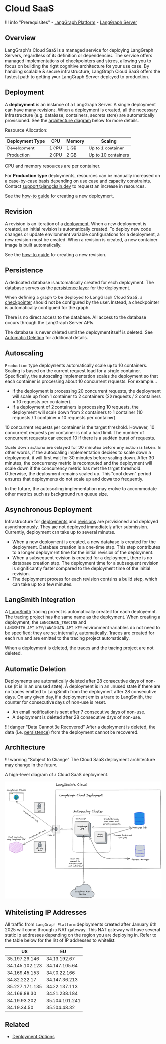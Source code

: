 # Cloud SaaS

!!! info "Prerequisites" 
    - [LangGraph Platform](./langgraph_platform.md) 
    - [LangGraph Server](./langgraph_server.md)

## Overview

LangGraph's Cloud SaaS is a managed service for deploying LangGraph Servers, regardless of its definition or dependencies. The service offers managed implementations of checkpointers and stores, allowing you to focus on building the right cognitive architecture for your use case. By handling scalable & secure infrastructure, LangGraph Cloud SaaS offers the fastest path to getting your LangGraph Server deployed to production.

## Deployment

A **deployment** is an instance of a LangGraph Server. A single deployment can have many [revisions](#revision). When a deployment is created, all the necessary infrastructure (e.g. database, containers, secrets store) are automatically provisioned. See the [architecture diagram](#architecture) below for more details.

Resource Allocation:

| **Deployment Type** | **CPU** | **Memory** | **Scaling**         |
|---------------------|---------|------------|---------------------|
| Development         | 1 CPU   | 1 GB       | Up to 1 container   |
| Production          | 2 CPU   | 2 GB       | Up to 10 containers |

CPU and memory resources are per container.

For **Production type** deployments, resources can be manually increased on a case-by-case basis depending on use case and capacity constraints. Contact support@langchain.dev to request an increase in resources.

See the [how-to guide](../cloud/deployment/cloud.md#create-new-deployment) for creating a new deployment.

## Revision

A revision is an iteration of a [deployment](#deployment). When a new deployment is created, an initial revision is automatically created. To deploy new code changes or update environment variable configurations for a deployment, a new revision must be created. When a revision is created, a new container image is built automatically.

See the [how-to guide](../cloud/deployment/cloud.md#create-new-revision) for creating a new revision.

## Persistence

A dedicated database is automatically created for each deployment. The database serves as the [persistence layer](../concepts/persistence.md) for the deployment.

When defining a graph to be deployed to LangGraph Cloud SaaS, a [checkpointer](../concepts/persistence.md#checkpointer-libraries) should not be configured by the user. Instead, a checkpointer is automatically configured for the graph.

There is no direct access to the database. All access to the database occurs through the LangGraph Server APIs.

The database is never deleted until the deployment itself is deleted. See [Automatic Deletion](#automatic-deletion) for additional details.

## Autoscaling
`Production` type deployments automatically scale up to 10 containers. Scaling is based on the current request load for a single container. Specifically, the autoscaling implementation scales the deployment so that each container is processing about 10 concurrent requests. For example... 

- If the deployment is processing 20 concurrent requests, the deployment will scale up from 1 container to 2 containers (20 requests / 2 containers = 10 requests per container).
- If a deployment of 2 containers is processing 10 requests, the deployment will scale down from 2 containers to 1 container (10 requests / 1 container = 10 requests per container).

10 concurrent requests per container is the target threshold. However, 10 concurrent requests per container is not a hard limit. The number of concurrent requests can exceed 10 if there is a sudden burst of requests.

Scale down actions are delayed for 30 minutes before any action is taken. In other words, if the autoscaling implementation decides to scale down a deployment, it will first wait for 30 minutes before scaling down. After 30 minutes, the concurrency metric is recomputed and the deployment will scale down if the concurrency metric has met the target threshold. Otherwise, the deployment remains scaled up. This "cool down" period ensures that deployments do not scale up and down too frequently.

In the future, the autoscaling implementation may evolve to accommodate other metrics such as background run queue size.

## Asynchronous Deployment

Infrastructure for [deployments](#deployment) and [revisions](#revision) are provisioned and deployed asynchronously. They are not deployed immediately after submission. Currently, deployment can take up to several minutes.

- When a new deployment is created, a new database is created for the deployment. Database creation is a one-time step. This step contributes to a longer deployment time for the initial revision of the deployment.
- When a subsequent revision is created for a deployment, there is no database creation step. The deployment time for a subsequent revision is significantly faster compared to the deployment time of the initial revision.
- The deployment process for each revision contains a build step, which can take up to a few minutes.

## LangSmith Integration

A [LangSmith](https://docs.smith.langchain.com/) tracing project is automatically created for each deployemnt. The tracing project has the same name as the deployment. When creating a deployment, the `LANGCHAIN_TRACING` and `LANGSMITH_API_KEY`/`LANGCHAIN_API_KEY` environment variables do not need to be specified; they are set internally, automatically. Traces are created for each run and are emitted to the tracing project automatically.

When a deployment is deleted, the traces and the tracing project are not deleted.

## Automatic Deletion

Deployments are automatically deleted after 28 consecutive days of non-use (it is in an unused state). A deployment is in an unused state if there are no traces emitted to LangSmith from the deployment after 28 consecutive days. On any given day, if a deployment emits a trace to LangSmith, the counter for consecutive days of non-use is reset.

- An email notification is sent after 7 consecutive days of non-use.
- A deployment is deleted after 28 consecutive days of non-use.

!!! danger "Data Cannot Be Recovered"
    After a deployment is deleted, the data (i.e. [persistence](#persistence)) from the deployment cannot be recovered.

## Architecture

!!! warning "Subject to Change"
    The Cloud SaaS deployment architecture may change in the future.

A high-level diagram of a Cloud SaaS deployment.

![diagram](img/langgraph_cloud_architecture.png)

## Whitelisting IP Addresses

All traffic from `LangGraph Platform` deployments created after January 6th 2025 will come through a NAT gateway.
This NAT gateway will have several static ip addresses depending on the region you are deploying in. Refer to the table below for the list of IP addresses to whitelist:

| US             | EU             |
|----------------|----------------|
| 35.197.29.146  | 34.13.192.67   |
| 34.145.102.123 | 34.147.105.64  |
| 34.169.45.153  | 34.90.22.166   |
| 34.82.222.17   | 34.147.36.213  |
| 35.227.171.135 | 34.32.137.113  | 
| 34.169.88.30   | 34.91.238.184  |
| 34.19.93.202   | 35.204.101.241 |
| 34.19.34.50    | 35.204.48.32   |

## Related

- [Deployment Options](./deployment_options.md)
